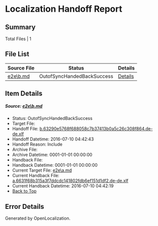 # <a name='report-top'></a> Localization Handoff Report

## Summary
 Total Files | 1

## File List
 Source File | Status | Details 
 ----------- | ------ | ------- 
 [e2e\b.md](https://github.com/OpenLocalizationTestOrg/oltest/blob/b7d56fdbf21f42c7071bbde3e81b1c97f4ebf291/e2e/b.md) | OutofSyncHandedBackSuccess | [Details](#0761d3e2895c567e89e2b637caca6057e633ba492)

## Item Details
##### <a name='0761d3e2895c567e89e2b637caca6057e633ba492'></a> Source: [e2e\b.md](https://github.com/OpenLocalizationTestOrg/oltest/blob/b7d56fdbf21f42c7071bbde3e81b1c97f4ebf291/e2e/b.md)
* Status: OutofSyncHandedBackSuccess
* Target File: 
* Handoff File: [b.63290e5768f688058c7b37413b0a5c26c308f864.de-de.xlf](https://github.com/OpenLocalizationTestOrg/olhandoff-e2e/blob/2b51d905322caf2a85f86557c47ac5f471cc78f5/ol-handoff/OpenLocalizationTestOrg/oltest-dede-fly/ci/ht/b.63290e5768f688058c7b37413b0a5c26c308f864.de-de.xlf)
* Handoff Datetime: 2016-07-10 04:42:43
* Handoff Reason: Include
* Archive File: 
* Archive Datetime: 0001-01-01 00:00:00
* Handback File: 
* Handback Datetime: 0001-01-01 00:00:00
* Current Target File: [e2e\a.md](https://github.com/OpenLocalizationTestOrg/oltest-dede-fly/blob/12745c03a55329857c102d905bbb99432b725560/e2e/a.md)
* Current Handback File: [a.6631f68b315a3f7ddcdc141802fdb6ef151d1df2.de-de.xlf](https://github.com/OpenLocalizationTestOrg/olhandback-e2e/blob/684bbe99f866d08847f92cdde08c59a073123da9/ol-handback/OpenLocalizationTestOrg/oltest-dede-fly/ci/ht/a.6631f68b315a3f7ddcdc141802fdb6ef151d1df2.de-de.xlf)
* Current Handback Datetime: 2016-07-10 04:42:19
* [Back to Top](#report-top)


## Error Details

Generated by OpenLocalization.
